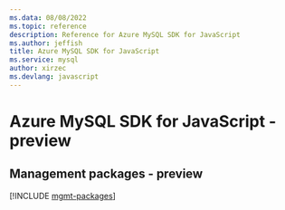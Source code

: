 ```yaml
---
ms.data: 08/08/2022
ms.topic: reference
description: Reference for Azure MySQL SDK for JavaScript
ms.author: jeffish
title: Azure MySQL SDK for JavaScript
ms.service: mysql
author: xirzec
ms.devlang: javascript
---
```

# Azure MySQL SDK for JavaScript - preview

## Management packages - preview
[!INCLUDE [mgmt-packages](mysql-mgmt-index.md)]